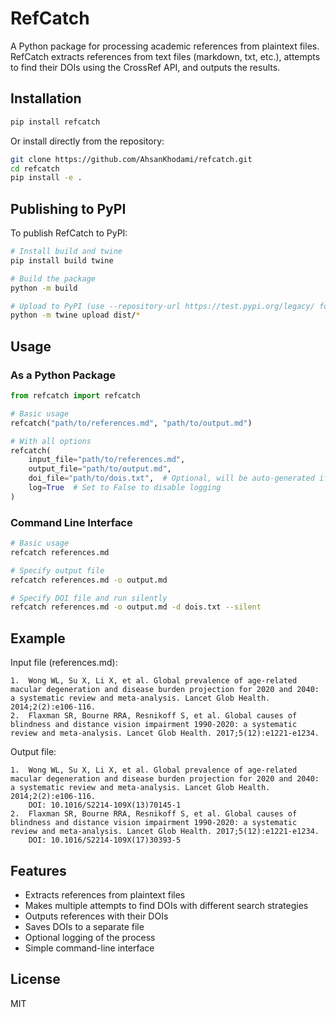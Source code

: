 # RefCatch

A Python package for processing academic references from plaintext files. RefCatch extracts references from text files (markdown, txt, etc.), attempts to find their DOIs using the CrossRef API, and outputs the results.

## Installation

```bash
pip install refcatch
```

Or install directly from the repository:

```bash
git clone https://github.com/AhsanKhodami/refcatch.git
cd refcatch
pip install -e .
```

## Publishing to PyPI

To publish RefCatch to PyPI:

```bash
# Install build and twine
pip install build twine

# Build the package
python -m build

# Upload to PyPI (use --repository-url https://test.pypi.org/legacy/ for TestPyPI)
python -m twine upload dist/*
```

## Usage

### As a Python Package

```python
from refcatch import refcatch

# Basic usage
refcatch("path/to/references.md", "path/to/output.md")

# With all options
refcatch(
    input_file="path/to/references.md", 
    output_file="path/to/output.md",
    doi_file="path/to/dois.txt",  # Optional, will be auto-generated if not provided
    log=True  # Set to False to disable logging
)
```

### Command Line Interface

```bash
# Basic usage
refcatch references.md

# Specify output file
refcatch references.md -o output.md

# Specify DOI file and run silently
refcatch references.md -o output.md -d dois.txt --silent
```

## Example

Input file (references.md):
```
1.	Wong WL, Su X, Li X, et al. Global prevalence of age-related macular degeneration and disease burden projection for 2020 and 2040: a systematic review and meta-analysis. Lancet Glob Health. 2014;2(2):e106-116.
2.	Flaxman SR, Bourne RRA, Resnikoff S, et al. Global causes of blindness and distance vision impairment 1990-2020: a systematic review and meta-analysis. Lancet Glob Health. 2017;5(12):e1221-e1234.
```

Output file:
```
1.	Wong WL, Su X, Li X, et al. Global prevalence of age-related macular degeneration and disease burden projection for 2020 and 2040: a systematic review and meta-analysis. Lancet Glob Health. 2014;2(2):e106-116.
    DOI: 10.1016/S2214-109X(13)70145-1
2.	Flaxman SR, Bourne RRA, Resnikoff S, et al. Global causes of blindness and distance vision impairment 1990-2020: a systematic review and meta-analysis. Lancet Glob Health. 2017;5(12):e1221-e1234.
    DOI: 10.1016/S2214-109X(17)30393-5
```

## Features

- Extracts references from plaintext files
- Makes multiple attempts to find DOIs with different search strategies
- Outputs references with their DOIs
- Saves DOIs to a separate file
- Optional logging of the process
- Simple command-line interface

## License

MIT
